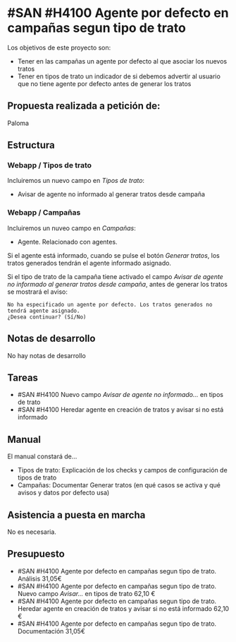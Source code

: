 # #SAN #H4100 Agente por defecto en campañas segun tipo de trato

Los objetivos de este proyecto son:
+ Tener en las campañas un agente por defecto al que asociar los nuevos tratos
+ Tener en tipos de trato un indicador de si debemos advertir al usuario que no tiene agente por defecto antes de generar los tratos

## Propuesta realizada a petición de:
Paloma

## Estructura

### Webapp / Tipos de trato
Incluiremos un nuevo campo en _Tipos de trato_:
+ Avisar de agente no informado al generar tratos desde campaña

### Webapp / Campañas
Incluiremos un nuveo campo en _Campañas_:
+ Agente. Relacionado con agentes.

Si el agente está informado, cuando se pulse el botón _Generar tratos_, los tratos generados tendrán el agente informado asignado.

Si el tipo de trato de la campaña tiene activado el campo _Avisar de agente no informado al generar tratos desde campaña_, antes de generar los tratos se mostrará el aviso:
```
No ha especificado un agente por defecto. Los tratos generados no tendrá agente asignado.
¿Desea continuar? (Sí/No)
```

## Notas de desarrollo
No hay notas de desarrollo

## Tareas
+ #SAN #H4100 Nuevo campo _Avisar de agente no informado..._ en tipos de trato 
+ #SAN #H4100 Heredar agente en creación de tratos y avisar si no está informado

## Manual
El manual constará de...
+ Tipos de trato: Explicación de los checks y campos de configuración de tipos de trato
+ Campañas: Documentar Generar tratos (en qué casos se activa y qué avisos y datos por defecto usa)

## Asistencia a puesta en marcha
No es necesaria.

## Presupuesto
+ #SAN #H4100 Agente por defecto en campañas segun tipo de trato. Análisis 31,05€
+ #SAN #H4100 Agente por defecto en campañas segun tipo de trato. Nuevo campo _Avisar..._ en tipos de trato 62,10 €
+ #SAN #H4100 Agente por defecto en campañas segun tipo de trato. Heredar agente en creación de tratos y avisar si no está informado 62,10 €
+ #SAN #H4100 Agente por defecto en campañas segun tipo de trato. Documentación 31,05€
